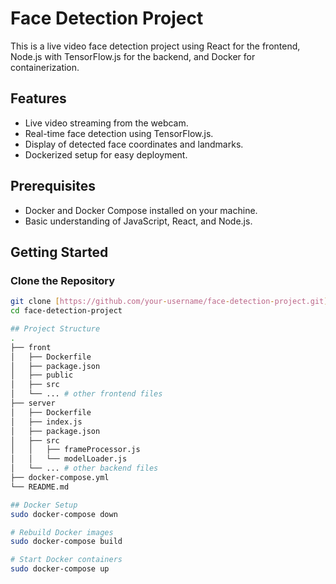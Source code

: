 # Face Detection Project

This is a live video face detection project using React for the frontend, Node.js with TensorFlow.js for the backend, and Docker for containerization.

## Features

- Live video streaming from the webcam.
- Real-time face detection using TensorFlow.js.
- Display of detected face coordinates and landmarks.
- Dockerized setup for easy deployment.

## Prerequisites

- Docker and Docker Compose installed on your machine.
- Basic understanding of JavaScript, React, and Node.js.

## Getting Started

### Clone the Repository

```bash
git clone [https://github.com/your-username/face-detection-project.git](https://github.com/57105cp/Face_Detection.git)
cd face-detection-project

## Project Structure
.
├── front
│   ├── Dockerfile
│   ├── package.json
│   ├── public
│   ├── src
│   └── ... # other frontend files
├── server
│   ├── Dockerfile
│   ├── index.js
│   ├── package.json
│   ├── src
│   │   ├── frameProcessor.js
│   │   └── modelLoader.js
│   └── ... # other backend files
├── docker-compose.yml
└── README.md

## Docker Setup
sudo docker-compose down

# Rebuild Docker images
sudo docker-compose build

# Start Docker containers
sudo docker-compose up
